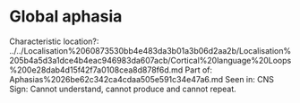 # Global aphasia

Characteristic location?: ../../Localisation%2060873530bb4e483da3b01a3b06d2aa2b/Localisation%205b4a5d3a1dce4b4eac946983da607acb/Cortical%20language%20Loops%200e28dab4d15f42f7a0108cea8d878f6d.md
Part of: Aphasias%2026be62c342ca4cdaa505e591c34e47a6.md
Seen in: CNS
Sign: Cannot understand, cannot produce and cannot repeat.
